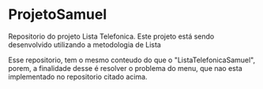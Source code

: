 # ProjetoSamuel

Repositorio do projeto Lista Telefonica.
Este projeto está sendo desenvolvido utilizando a metodologia de Lista

Esse repositorio, tem o mesmo conteudo do que o "ListaTelefonicaSamuel", porem,
a finalidade desse é resolver o problema do menu, que nao esta implementado no repositorio
citado acima.
